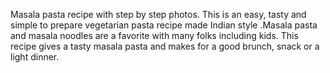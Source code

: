 Masala pasta recipe with step by step photos. This is an easy, tasty and simple to prepare vegetarian pasta recipe made Indian style .Masala pasta and masala noodles are a favorite with many folks including kids. This recipe gives a tasty masala pasta and makes for a good brunch, snack or a light dinner.